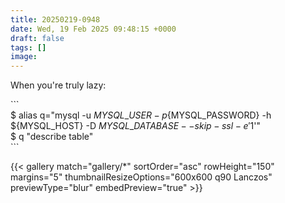 ```yaml
---
title: 20250219-0948
date: Wed, 19 Feb 2025 09:48:15 +0000
draft: false
tags: []
image: 
---
```


When you're truly lazy:

\```  
$ alias q="mysql -u ${MYSQL\_USER} -p${MYSQL\_PASSWORD} -h ${MYSQL\_HOST} -D ${MYSQL\_DATABASE} --skip-ssl -e'$1'"  
$ q "describe table"  
\```

{{< gallery match="gallery/*" sortOrder="asc" rowHeight="150" margins="5" thumbnailResizeOptions="600x600 q90 Lanczos" previewType="blur" embedPreview="true" >}}

